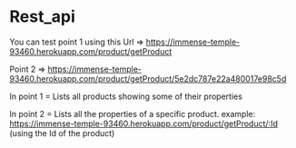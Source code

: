 # Rest_api
You can test point 1 using this Url =>
https://immense-temple-93460.herokuapp.com/product/getProduct

Point 2 => https://immense-temple-93460.herokuapp.com/product/getProduct/5e2dc787e22a480017e98c5d

In point 1 = Lists all products showing some of their properties


In point 2 = Lists all the properties of a specific product. example: https://immense-temple-93460.herokuapp.com/product/getProduct/:Id (using the Id of the product)
